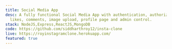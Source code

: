 ```yaml
---
title: Social Media App
desc: A fully functional Social Media App with authentication, authorization,
  likes, comments, image upload, profile page and admin control.
stack: NodeJS,Express,ReactJS,MongoDB
code: https://github.com/siddharthroy12/insta-clone
live: https://royinstagramclone.herokuapp.com/
featured: true
---
```

